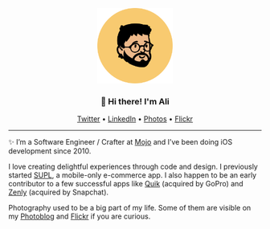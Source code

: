 <p align="center">
  <img src="alivatar.png" width="150px">
<h3 align="center">👋 Hi there! I'm Ali</h3>
<p align="center">
  <a href="https://twitter.com/alikaragoz">Twitter</a> •
  <a href="https://www.linkedin.com/in/alikaragoz">LinkedIn</a> •
  <a href="https://alikaragoz.net">Photos</a> •
  <a href="https://www.flickr.com/photos/alikaragoz">Flickr</a>
</p>

---
✨ I’m a Software Engineer / Crafter at [Mojo](https://apps.apple.com/us/app/mojo-insta-story-editor/id1434861974) and I’ve been doing iOS development since 2010.

I love creating delightful experiences through code and design. I previously started [SUPL](https://twitter.com/suplco), a mobile-only e-commerce app. I also happen to be an early contributor to a few successful apps like [Quik](https://apps.apple.com/us/app/gopro-quik-video-editor/id561350520) (acquired by GoPro) and [Zenly](https://apps.apple.com/us/app/zenly-your-map-your-people/id838848566) (acquired by Snapchat).

Photography used to be a big part of my life. Some of them are visible on my [Photoblog](https://alikaragoz.net) and [Flickr](https://www.flickr.com/photos/alikaragoz) if you are curious.
